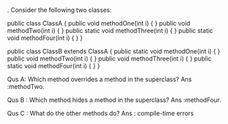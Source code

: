 . Consider the following two classes:

public class ClassA {
    public void methodOne(int i) {
    }
    public void methodTwo(int i) {
    }
    public static void methodThree(int i) {
    }
    public static void methodFour(int i) {
    }
}

public class ClassB extends ClassA {
    public static void methodOne(int i) {
    }
    public void methodTwo(int i) {
    }
    public void methodThree(int i) {
    }
    public static void methodFour(int i) {
    }
}


Qus A:  Which method overrides a method in the superclass?
Ans    :methodTwo.


Qus B : Which method hides a method in the superclass?
Ans    :methodFour.


Qus C : What do the other methods do?
Ans :    compile-time errors


